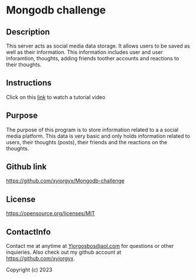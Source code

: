 # Mongodb challenge
 
## Description
This server acts as social media data storage. It allows users to be saved as well as their information. This information includes user and user inforamtion, thoughts, adding friends toother accounts and reactions to their thoughts.

## Instructions

Click on this [link](https://drive.google.com/file/d/1ccoKvJIRDcwMrwK0W2xsTbFEL0fvKXJD/view) to watch a tutorial video

## Purpose

The purpose of this program is to store information related to a a social media platform. This data is very basic and only holds information related to users, their thoughts (posts), their friends and the reactions on the thoughts.

## Github link
https://github.com/xyiorgyx/Mongodb-challenge

## License
https://opensource.org/licenses/MIT 

## ContactInfo

Contact me at anytime at Yiorgosbos@aol.com for questions or other inquieries. Also check out my github account at https://github.com/xyiorgyx.

Copyright (c) 2023
